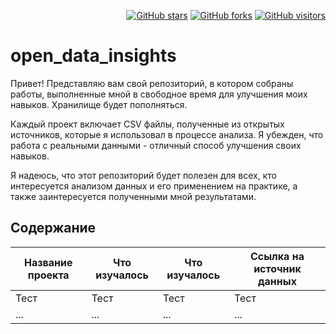 <p align="right">
  <a href="https://GitHub.com/Vedomant/CodeKitchen/stargazers/"><img src="https://img.shields.io/github/stars/Vedomant/CodeKitchen.svg?style=social&label=Star&maxAge=2592000" alt="GitHub stars"></a>
  <a href="https://GitHub.com/Vedomant/CodeKitchen/network/"><img src="https://img.shields.io/github/forks/Vedomant/CodeKitchen.svg?style=social&label=Fork&maxAge=2592000" alt="GitHub forks"></a>
  <a href="https://github.com/Vedomant/CodeKitchen"><img src="https://img.shields.io/github/watchers/Vedomant/CodeKitchen.svg?style=social&label=Visitors&maxAge=2592000" alt="GitHub visitors"></a>
</p>

# open_data_insights
Привет! Представляю вам свой репозиторий, в котором собраны работы, выполненные мной в свободное время для улучшения моих навыков. Хранилище будет пополняться.

Каждый проект включает CSV файлы, полученные из открытых источников, которые я использовал в процессе анализа. Я убежден, что работа с реальными данными - отличный способ улучшения своих навыков.

Я надеюсь, что этот репозиторий будет полезен для всех, кто интересуется анализом данных и его применением на практике, а также заинтересуется полученными мной результатами.

## Содержание
| Название проекта | Что изучалось | Что изучалось | Ссылка на источник данных |
| ---------------- | -----------------| -----------------| -----------------|
| Тест | Тест | Тест | Тест |
| ...              | ...               | ...               | ...               |
